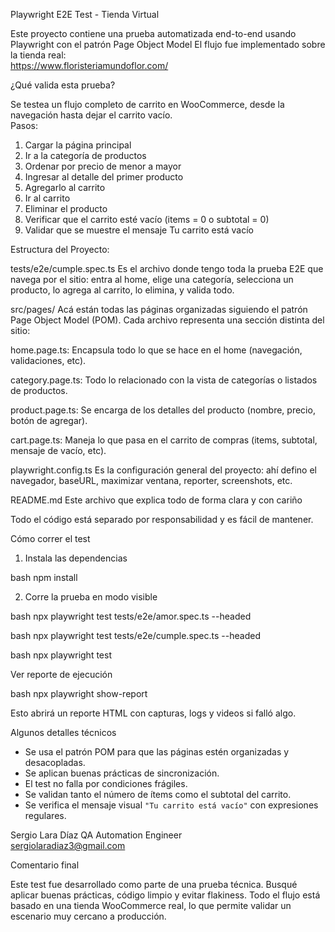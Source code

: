   Playwright E2E Test - Tienda Virtual 

Este proyecto contiene una prueba automatizada end-to-end usando Playwright con el patrón Page Object Model 
El flujo fue implementado sobre la tienda real:  
https://www.floristeriamundoflor.com/

¿Qué valida esta prueba?

Se testea un flujo completo de carrito en WooCommerce, desde la navegación hasta dejar el carrito vacío.  
Pasos:

1. Cargar la página principal
2. Ir a la categoría de productos
3. Ordenar por precio de menor a mayor
4. Ingresar al detalle del primer producto
5. Agregarlo al carrito
6. Ir al carrito
7. Eliminar el producto
8. Verificar que el carrito esté vacío (items = 0 o subtotal = 0)
9. Validar que se muestre el mensaje Tu carrito está vacío



 Estructura del Proyecto:

tests/e2e/cumple.spec.ts
 Es el archivo donde tengo toda la prueba E2E que navega por el sitio: entra al home, elige una categoría, selecciona un producto, lo agrega al carrito, lo elimina, y valida todo.

src/pages/
 Acá están todas las páginas organizadas siguiendo el patrón Page Object Model (POM). Cada archivo representa una sección distinta del sitio:

home.page.ts:  Encapsula todo lo que se hace en el home (navegación, validaciones, etc).

category.page.ts:  Todo lo relacionado con la vista de categorías o listados de productos.

product.page.ts:  Se encarga de los detalles del producto (nombre, precio, botón de agregar).

cart.page.ts:  Maneja lo que pasa en el carrito de compras (items, subtotal, mensaje de vacío, etc).

playwright.config.ts
Es la configuración general del proyecto: ahí defino el navegador, baseURL, maximizar ventana, reporter, screenshots, etc.

README.md
Este archivo que explica todo de forma clara y con cariño 

Todo el código está separado por responsabilidad y es fácil de mantener.


 Cómo correr el test

1. Instala las dependencias

bash
npm install


2. Corre la prueba en modo visible 

bash
npx playwright test tests/e2e/amor.spec.ts --headed

bash
npx playwright test tests/e2e/cumple.spec.ts --headed


bash
npx playwright test


 Ver reporte de ejecución

bash
npx playwright show-report


Esto abrirá un reporte HTML con capturas, logs y videos si falló algo.


Algunos detalles técnicos

- Se usa el patrón POM para que las páginas estén organizadas y desacopladas.
- Se aplican buenas prácticas de sincronización.
- El test no falla por condiciones frágiles.
- Se validan tanto el número de ítems como el subtotal del carrito.
- Se verifica el mensaje visual `"Tu carrito está vacío"` con expresiones regulares.


Sergio Lara Díaz 
 QA Automation Engineer  
 sergiolaradiaz3@gmail.com  


 Comentario final

Este test fue desarrollado como parte de una prueba técnica. Busqué aplicar buenas prácticas, código limpio y evitar flakiness. Todo el flujo está basado en una tienda WooCommerce real, lo que permite validar un escenario muy cercano a producción.